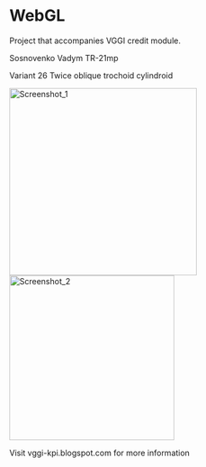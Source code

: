 # WebGL

Project that accompanies VGGI credit module.

Sosnovenko Vadym TR-21mp

Variant 26
Twice oblique trochoid cylindroid

<img width="333" alt="Screenshot_1" src="https://user-images.githubusercontent.com/43758678/202900658-729db9b3-9694-441a-935b-4f5c8be81e3f.png">

<img width="293" alt="Screenshot_2" src="https://user-images.githubusercontent.com/43758678/202900659-ea94cda3-206a-4f5d-b554-085ca0908132.png">

Visit vggi-kpi.blogspot.com for more information
